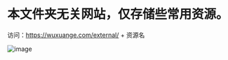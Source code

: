 # 本文件夹无关网站，仅存储些常用资源。

访问：https://wuxuange.com/external/ + 资源名

![image](https://wuxuange.com/external/avatar.png)
